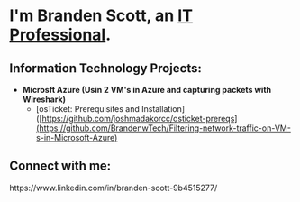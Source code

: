 <h1>I'm Branden Scott, an <a href="[https://linkedin.com/in/Josh](https://www.linkedin.com/in/branden-scott-9b4515277/)">IT Professional</a>.</h1>

<h2> Information Technology Projects:</h2>

- <b>Microsft Azure (Usin 2 VM's in Azure and capturing packets with Wireshark)</b>
  - [osTicket: Prerequisites and Installation]([https://github.com/joshmadakorcc/osticket-prereqs](https://github.com/BrandenwTech/Filtering-network-traffic-on-VM-s-in-Microsoft-Azure)


<h2>Connect with me:</h2>
https://www.linkedin.com/in/branden-scott-9b4515277/



